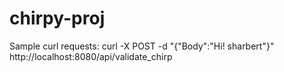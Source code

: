 # chirpy-proj
Sample curl requests:
curl -X POST -d "{\"Body\":\"Hi! sharbert\"}" http://localhost:8080/api/validate_chirp